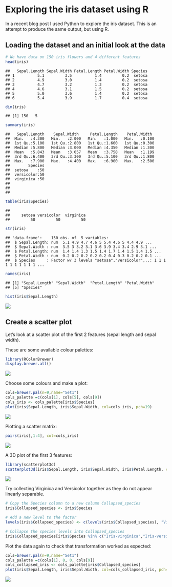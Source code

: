 Exploring the iris dataset using R
================

In a recent blog post I used Python to explore the iris dataset. This is an attempt to produce the same output, but using R.

Loading the dataset and an initial look at the data
---------------------------------------------------

``` r
# We have data on 150 iris flowers and 4 different features
head(iris)
```

    ##   Sepal.Length Sepal.Width Petal.Length Petal.Width Species
    ## 1          5.1         3.5          1.4         0.2  setosa
    ## 2          4.9         3.0          1.4         0.2  setosa
    ## 3          4.7         3.2          1.3         0.2  setosa
    ## 4          4.6         3.1          1.5         0.2  setosa
    ## 5          5.0         3.6          1.4         0.2  setosa
    ## 6          5.4         3.9          1.7         0.4  setosa

``` r
dim(iris)
```

    ## [1] 150   5

``` r
summary(iris)
```

    ##   Sepal.Length    Sepal.Width     Petal.Length    Petal.Width   
    ##  Min.   :4.300   Min.   :2.000   Min.   :1.000   Min.   :0.100  
    ##  1st Qu.:5.100   1st Qu.:2.800   1st Qu.:1.600   1st Qu.:0.300  
    ##  Median :5.800   Median :3.000   Median :4.350   Median :1.300  
    ##  Mean   :5.843   Mean   :3.057   Mean   :3.758   Mean   :1.199  
    ##  3rd Qu.:6.400   3rd Qu.:3.300   3rd Qu.:5.100   3rd Qu.:1.800  
    ##  Max.   :7.900   Max.   :4.400   Max.   :6.900   Max.   :2.500  
    ##        Species  
    ##  setosa    :50  
    ##  versicolor:50  
    ##  virginica :50  
    ##                 
    ##                 
    ## 

``` r
table(iris$Species)
```

    ## 
    ##     setosa versicolor  virginica 
    ##         50         50         50

``` r
str(iris)
```

    ## 'data.frame':    150 obs. of  5 variables:
    ##  $ Sepal.Length: num  5.1 4.9 4.7 4.6 5 5.4 4.6 5 4.4 4.9 ...
    ##  $ Sepal.Width : num  3.5 3 3.2 3.1 3.6 3.9 3.4 3.4 2.9 3.1 ...
    ##  $ Petal.Length: num  1.4 1.4 1.3 1.5 1.4 1.7 1.4 1.5 1.4 1.5 ...
    ##  $ Petal.Width : num  0.2 0.2 0.2 0.2 0.2 0.4 0.3 0.2 0.2 0.1 ...
    ##  $ Species     : Factor w/ 3 levels "setosa","versicolor",..: 1 1 1 1 1 1 1 1 1 1 ...

``` r
names(iris)
```

    ## [1] "Sepal.Length" "Sepal.Width"  "Petal.Length" "Petal.Width" 
    ## [5] "Species"

``` r
hist(iris$Sepal.Length)
```

![](R_exploring_iris_files/figure-markdown_github-ascii_identifiers/unnamed-chunk-1-1.png)

Create a scatter plot
---------------------

Let’s look at a scatter plot of the first 2 features (sepal length and sepal width).

These are some available colour palettes:

``` r
library(RColorBrewer)
display.brewer.all()
```

![](R_exploring_iris_files/figure-markdown_github-ascii_identifiers/unnamed-chunk-2-1.png)

Choose some colours and make a plot:

``` r
cols=brewer.pal(n=9,name="Set1")
cols_palette =c(cols[1], cols[5], cols[9])
cols_iris <- cols_palette[iris$Species]
plot(iris$Sepal.Length, iris$Sepal.Width, col=cols_iris, pch=19)
```

![](R_exploring_iris_files/figure-markdown_github-ascii_identifiers/unnamed-chunk-3-1.png)

Plotting a scatter matrix:

``` r
pairs(iris[,1:4], col=cols_iris)
```

![](R_exploring_iris_files/figure-markdown_github-ascii_identifiers/unnamed-chunk-4-1.png)

A 3D plot of the first 3 features:

``` r
library(scatterplot3d)
scatterplot3d(iris$Sepal.Length, iris$Sepal.Width, iris$Petal.Length, color = cols_iris, pch = 19)
```

![](R_exploring_iris_files/figure-markdown_github-ascii_identifiers/unnamed-chunk-5-1.png)

Try collecting Virginica and Versicolor together as they do not appear linearly separable.

``` r
# Copy the Species column to a new column Collapsed_species
iris$Collapsed_species <- iris$Species

# Add a new level to the factor
levels(iris$Collapsed_species) <- c(levels(iris$Collapsed_species), "Virginica-or-Versicolor")

# Collapse the species levels into Collapsed_species
iris$Collapsed_species[iris$Species %in% c("Iris-virginica","Iris-versicolor")] <-"Virginica-or-Versicolor"
```

Plot the data again to check that transformation worked as expected:

``` r
cols=brewer.pal(n=9,name="Set1")
cols_palette =c(cols[1], 0, 0, cols[9])
cols_collapsed_iris <- cols_palette[iris$Collapsed_species]
plot(iris$Sepal.Length, iris$Sepal.Width, col=cols_collapsed_iris, pch=19)
```

![](R_exploring_iris_files/figure-markdown_github-ascii_identifiers/unnamed-chunk-7-1.png)

